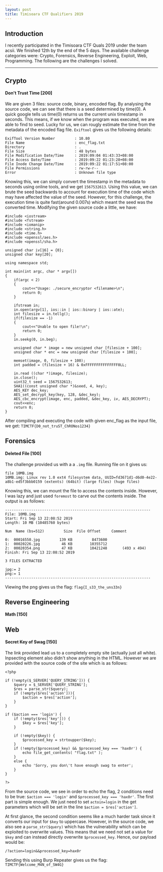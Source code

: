 ```yaml
---
layout: post
title: Timisoara CTF Qualifiers 2019
---
```


Introduction
------

I recently participated in the Timisoara CTF Quals 2019 under the team acsii. We finished 12th by the end of the 5 days. The available challenge categories were: Crypto, Forensics, Reverse Engineering, Exploit, Web, Programming. The following are the challenges I solved.

---


Crypto
------
#### Don't Trust Time [200]

We are given 3 files: source code, binary, encoded flag. By analysing the source code, we can see that there is a seed determined by time(0). A quick google tells us time(0) returns us the current unix timestamp in seconds. This means, if we know when the program was executed, we are able to find to seed. Lucky for us, we can rougly estimate the time from the metadata of the encoded flag file. `Exiftool` gives us the following details:

```
ExifTool Version Number         : 10.80
File Name                       : enc_flag.txt
Directory                       : .
File Size                       : 48 bytes
File Modification Date/Time     : 2019:09:04 01:43:33+08:00
File Access Date/Time           : 2019:09:22 01:23:28+08:00
File Inode Change Date/Time     : 2019:09:22 01:17:51+08:00
File Permissions                : rw-rw-r--
Error                           : Unknown file type
```
Knowing this, we can simply convert the timestamp in the metadata to seconds using online tools, and we get `1567532613`. Using this value, we can brute the seed backwards to account for execution time of the code which may have affected the value of the seed. However, for this challenge, the execution time is quite fast(around 0.007s) which meant the seed was the converted time. Modifying the given source code a little, we have:

```
#include <iostream>
#include <fstream>
#include <iomanip>
#include <string.h>
#include <time.h>
#include <openssl/aes.h>
#include <openssl/sha.h>

unsigned char iv[16] = {0};
unsigned char key[20];

using namespace std;

int main(int argc, char * argv[])
{
    if(argc < 2)
    {
        cout<<"Usage: ./secure_encryptor <filename>\n";
        return 0;
    }

    ifstream in;
    in.open(argv[1], ios::in | ios::binary | ios::ate);
    int filesize = in.tellg();
    if(filesize == -1)
    {
        cout<<"Unable to open file!\n";
        return 0;
    }
    in.seekg(0, in.beg);

    unsigned char * image = new unsigned char [filesize + 100];
    unsigned char * enc = new unsigned char [filesize + 100];

    memset(image, 0, filesize + 100);
    int padded = (filesize + 16) & 0xFFFFFFFFFFFFFFF0LL;

    in.read ((char *)image, filesize);
    in.close();
	uint32_t seed = 1567532613;
	SHA1((const unsigned char *)&seed, 4, key);
	AES_KEY dec_key;
	AES_set_decrypt_key(key, 128, &dec_key);
	AES_cbc_encrypt(image, enc, padded, &dec_key, iv, AES_DECRYPT);
    cout<<enc;
    return 0;
}
```

After compiling and executing the code with given enc_flag as the input file, we get: `TIMCTF{D0_not_truST_ChRONos1234}`


Forensics
------
#### Deleted File [100]

The challenge provided us with a a `.img` file. Running file on it gives us:

```
file 10MB.img 
10MB.img: Linux rev 1.0 ext4 filesystem data, UUID=fd3671d1-d6d0-4e22-a8b1-ed5f3bbb0159 (extents) (64bit) (large files) (huge files)
```

Knowing this, we can mount the file to access the contents inside. However, I was lazy and just used `foremost` to carve out the contents inside. The output is as follows:

```
-------------------------------------------------------------------
File: 10MB.img
Start: Fri Sep 13 22:08:52 2019
Length: 10 MB (10485760 bytes)
 
Num	 Name (bs=512)	       Size	 File Offset	 Comment 

0:	00016550.jpg 	     139 KB 	    8473600 	 
1:	00020226.jpg 	      46 KB 	   10355712 	 
2:	00020354.png 	      47 KB 	   10421248 	  (493 x 494)
Finish: Fri Sep 13 22:08:52 2019

3 FILES EXTRACTED
	
jpg:= 2
png:= 1
-------------------------------------------------------------------
```

Viewing the png gives us the flag: `flag{I_s33_the_uns33n}`


Reverse Engineering
------
#### Math [150]

Web
------
#### Secret Key of Swag [150]

The link provided lead us to a completely empty site (actually just all white). Inpsecting element also didn't show anything in the HTML. However we are provided with the source code of the site which is as follows: 

```
<?php

if (!empty($_SERVER['QUERY_STRING'])) {
    $query = $_SERVER['QUERY_STRING'];
    $res = parse_str($query);
    if (!empty($res['action'])){
        $action = $res['action'];
    }
}

if ($action === 'login') {
    if (!empty($res['key'])) {
        $key = $res['key'];
    }

    if (!empty($key)) {
        $processed_key = strtoupper($key);
    }
    if (!empty($processed_key) && $processed_key === 'hax0r') {
        echo file_get_contents( "flag.txt" );
    }
    else {
        echo 'Sorry, you don\'t have enough swag to enter';
    }
}

?>
```

From the source code, we see in order to echo the flag, 2 conditions need to be true: `$action === 'login'` and `$processed_key === 'hax0r'`. The first part is simple enough. We just need to set `actoin=login` in the get parameters which will be set in the line `$action = $res['action']`. 

At first glance, the second condition seems like a much harder task since it converts our input for `$key` to uppercase. However, in the source code, we also see a `parse_str($query)` which has the vulnerability which can be exploited to overwrite values. This means that we need not set a value for `$key` and can instead directly overwrite `$processed_key`. Hence, our payload would be:

`/?action=login&&processed_key=hax0r`

Sending this using Burp Repeater gives us the flag: `TIMCTF{Welcome_M4N_of_SW4G}`





